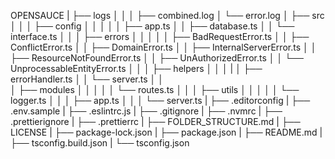 OPENSAUCE
|
├── logs
│ │
│ ├── combined.log
│ └── error.log
│
├── src
│ │
│ ├── config
│ │ │
│ │ ├── app.ts
│ │ ├── database.ts
│ │ └── interface.ts
│ │
│ ├── errors
│ │ │
│ │ ├── BadRequestError.ts
│ │ ├── ConflictError.ts
│ │ ├── DomainError.ts
│ │ ├── InternalServerError.ts
│ │ ├── ResourceNotFoundError.ts
│ │ ├── UnAuthorizedError.ts
│ │ └── UnprocessableEntityError.ts
│ │
│ ├── helpers
│ │ │
| │ ├── errorHandler.ts
│ │ └── server.ts
│ │  
│ ├── modules
│ │ │
│ │ └── routes.ts
│ │
│ ├── utils
│ │ │
│ │ └── logger.ts
│ │
│ ├── app.ts
│ │
│ └── server.ts
|
├── .editorconfig
|
├── .env.sample
|
├── .eslintrc.js
|
├── .gitignore
|
├── .nvmrc
|
├── .prettierignore
|
├── .prettierrc
|
├── FOLDER_STRUCTURE.md
|
├── LICENSE
|
├── package-lock.json
|
├── package.json
|
├── README.md
|
├── tsconfig.build.json
|
└── tsconfig.json
